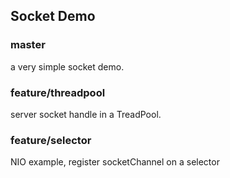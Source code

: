 

## Socket Demo

### master

a very simple socket demo.

### feature/threadpool

server socket handle in a TreadPool.

### feature/selector

NIO example, register socketChannel on a selector